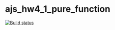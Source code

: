 # ajs_hw4_1_pure_function

[![Build status](https://ci.appveyor.com/api/projects/status/asl64v1ao9f494s6?svg=true)](https://ci.appveyor.com/project/VyacheslavBakashov/ajs-hw4-1-pure-funcs)

